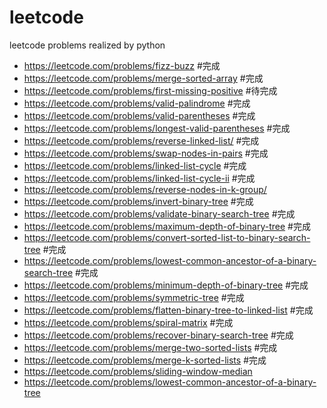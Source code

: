 # leetcode
leetcode problems realized by python

* https://leetcode.com/problems/fizz-buzz #完成
* https://leetcode.com/problems/merge-sorted-array #完成
* https://leetcode.com/problems/first-missing-positive #待完成
* https://leetcode.com/problems/valid-palindrome #完成
* https://leetcode.com/problems/valid-parentheses #完成
* https://leetcode.com/problems/longest-valid-parentheses #完成
* https://leetcode.com/problems/reverse-linked-list/ #完成
* https://leetcode.com/problems/swap-nodes-in-pairs #完成
* https://leetcode.com/problems/linked-list-cycle #完成
* https://leetcode.com/problems/linked-list-cycle-ii #完成
* https://leetcode.com/problems/reverse-nodes-in-k-group/
* https://leetcode.com/problems/invert-binary-tree #完成
* https://leetcode.com/problems/validate-binary-search-tree #完成
* https://leetcode.com/problems/maximum-depth-of-binary-tree #完成
* https://leetcode.com/problems/convert-sorted-list-to-binary-search-tree #完成
* https://leetcode.com/problems/lowest-common-ancestor-of-a-binary-search-tree #完成
* https://leetcode.com/problems/minimum-depth-of-binary-tree #完成
* https://leetcode.com/problems/symmetric-tree #完成
* https://leetcode.com/problems/flatten-binary-tree-to-linked-list #完成
* https://leetcode.com/problems/spiral-matrix #完成
* https://leetcode.com/problems/recover-binary-search-tree #完成
* https://leetcode.com/problems/merge-two-sorted-lists #完成
* https://leetcode.com/problems/merge-k-sorted-lists #完成
* https://leetcode.com/problems/sliding-window-median
* https://leetcode.com/problems/lowest-common-ancestor-of-a-binary-tree
